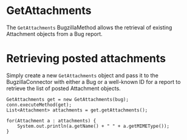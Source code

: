 # GetAttachments #

The `GetAttachments` BugzillaMethod allows the retrieval of existing Attachment objects from a Bug report.


# Retrieving posted attachments #

Simply create a new `GetAttachments` object and pass it to the BugzillaConnector with either a Bug or a well-known ID for a report to retrieve the list of posted Attachment objects.

```
GetAttachments get = new GetAttachments(bug);
conn.executeMethod(get);
List<Attachment> attachments = get.getAttachments();

for(Attachment a : attachments) {
    System.out.println(a.getName() + " " + a.getMIMEType());
}
```